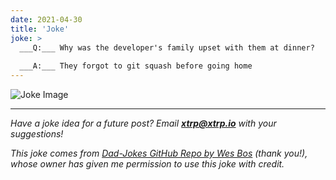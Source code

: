 ```yaml
---
date: 2021-04-30
title: 'Joke'
joke: >
  ___Q:___ Why was the developer's family upset with them at dinner?
  
  ___A:___ They forgot to git squash before going home
---
```


![Joke Image](https://private.xtrp.io/projects/DailyDeveloperJokes/public_image_server/images/5e1258eb1a429.png)

---
*Have a joke idea for a future post? Email **[xtrp@xtrp.io](mailto:xtrp@xtrp.io)** with your suggestions!*

*This joke comes from [Dad-Jokes GitHub Repo by Wes Bos](https://github.com/wesbos/dad-jokes) (thank you!), whose owner has given me permission to use this joke with credit.*

<!-- 
Joke text:
**Q:** Why was the developer's family upset with them at dinner?

**A:** They forgot to git squash before going home
 -->

